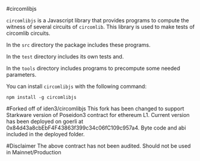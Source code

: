 #circomlibjs

`circomlibjs` is a Javascript library that provides programs to compute the witness of several circuits of `circomlib`.
This library is used to make tests of circomlib circuits.

In the `src` directory the package includes these programs.

In the `test` directory includes its own tests and.

In the `tools` directory includes programs to precompute some needed parameters.

You can install `circomlibjs` with the following command:

```text
npm install -g circomlibjs
```


#Forked off of iden3/circomlibjs
This fork has been changed to support Starkware version of Poseidon3 contract for ethereum L1. Current version has been deployed on goerli at 0x84d43a8cbEbF4F43863f399c34c06fC109c957a4. Byte code and abi included in the deployed folder.

#Disclaimer
The above contract has not been audited. Should not be used in Mainnet/Production


